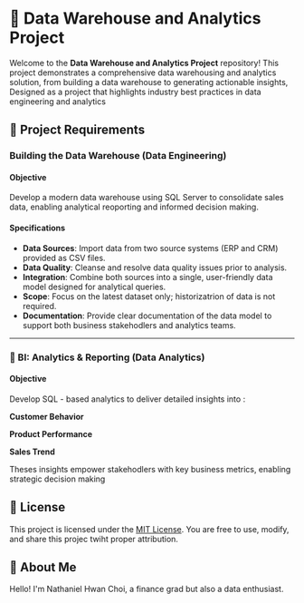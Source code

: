 # :floppy_disk: Data Warehouse and Analytics Project 

Welcome to the **Data Warehouse and Analytics Project** repository!
This project demonstrates a comprehensive data warehousing and analytics solution, from building a data warehouse to generating actionable insights, Designed as a project that highlights industry best practices in data engineering and analytics

## :memo: Project Requirements 

### Building the Data Warehouse (Data Engineering) 

#### Objective
Develop a modern data warehouse using SQL Server to consolidate sales data, enabling analytical reoporting and informed decision making. 

#### Specifications
- **Data Sources**: Import data from two source systems (ERP and CRM) provided as CSV files.
- **Data Quality**: Cleanse and resolve data quality issues prior to analysis.
- **Integration**: Combine both sources into a single, user-friendly data model designed for analytical queries.
- **Scope**: Focus on the latest dataset only; historizatrion of data is not required.
- **Documentation**: Provide clear documentation of the data model to support both business stakehodlers and analytics teams.

----

### :dart: BI: Analytics & Reporting (Data Analytics) 

#### Objective
Develop SQL - based analytics to deliver detailed insights into : 

  **Customer Behavior**
  
  **Product Performance**
  
  **Sales Trend**

Theses insights empower stakehodlers with key business metrics, enabling strategic decision making

## :construction: License

This project is licensed under the [MIT License](LICENSE). You are free to use, modify, and share this projec twiht proper attribution. 

## :gift: About Me
Hello! I'm Nathaniel Hwan Choi, a finance grad but also a data enthusiast. 

